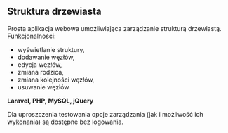 ## Struktura drzewiasta
Prosta aplikacja webowa umożliwiająca zarządzanie strukturą drzewiastą.
Funkcjonalności:
- wyświetlanie struktury,
- dodawanie węzłów,
- edycja węzłów,
- zmiana rodzica,
- zmiana kolejności węzłów,
- usuwanie węzłów

**Laravel, PHP, MySQL, jQuery**

Dla uproszczenia testowania opcje zarządzania (jak i możliwość ich wykonania) są dostępne bez logowania.

